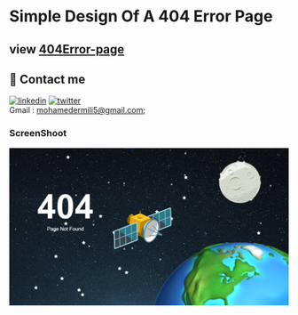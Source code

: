 
# Simple Design Of A 404 Error Page



## view [404Error-page]( https://er-med.github.io/404Error-Page/)
## 🔗 Contact me
[![linkedin](https://img.shields.io/badge/linkedin-0A66C2?style=for-the-badge&logo=linkedin&logoColor=white)](https://www.linkedin.com/in/mohamed-ermili-802458240/)
[![twitter](https://img.shields.io/badge/twitter-1DA1F2?style=for-the-badge&logo=twitter&logoColor=white)](https://twitter.com/ErmiliMohamed1)
<br>Gmail : mohamedermili5@gmail.com;

### ScreenShoot

<img src='images/error-page.png'>

